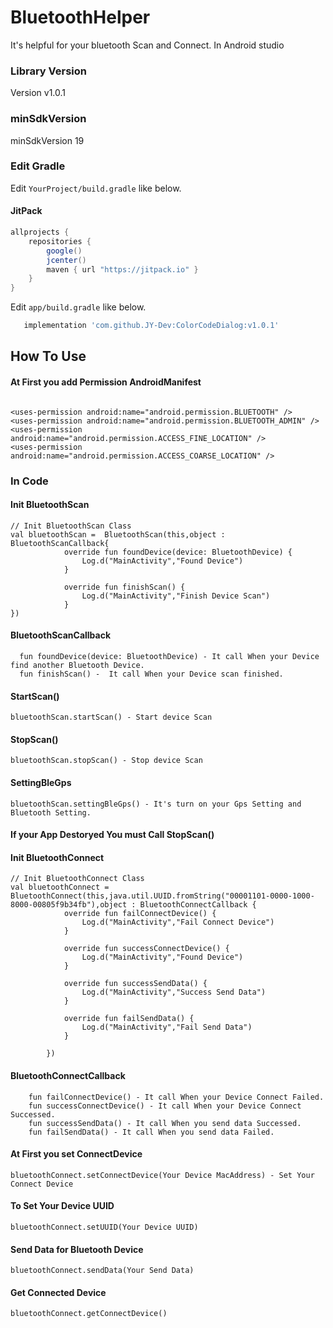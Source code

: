 # BluetoothHelper
It's helpful for your bluetooth Scan and Connect. In Android studio

### Library Version

Version v1.0.1

### minSdkVersion

minSdkVersion 19

### Edit Gradle

Edit `YourProject/build.gradle` like below.

#### JitPack
```gradle
allprojects {
    repositories {
        google()
        jcenter()
        maven { url "https://jitpack.io" }
    }
}
```

Edit `app/build.gradle` like below.

```gradle
   implementation 'com.github.JY-Dev:ColorCodeDialog:v1.0.1'
```

## How To Use

#### At First you add Permission AndroidManifest
```

<uses-permission android:name="android.permission.BLUETOOTH" />
<uses-permission android:name="android.permission.BLUETOOTH_ADMIN" />
<uses-permission android:name="android.permission.ACCESS_FINE_LOCATION" />
<uses-permission android:name="android.permission.ACCESS_COARSE_LOCATION" />

```

### In Code

#### Init BluetoothScan
```
// Init BluetoothScan Class
val bluetoothScan =  BluetoothScan(this,object : BluetoothScanCallback{
            override fun foundDevice(device: BluetoothDevice) {
                Log.d("MainActivity","Found Device")
            }

            override fun finishScan() {
                Log.d("MainActivity","Finish Device Scan")
            }
})
```

#### BluetoothScanCallback
```
  fun foundDevice(device: BluetoothDevice) - It call When your Device find another Bluetooth Device.
  fun finishScan() -  It call When your Device scan finished.
```

#### StartScan()
```
bluetoothScan.startScan() - Start device Scan
```

#### StopScan()
```
bluetoothScan.stopScan() - Stop device Scan
```

#### SettingBleGps
```
bluetoothScan.settingBleGps() - It's turn on your Gps Setting and Bluetooth Setting.
```

#### If your App Destoryed You must Call StopScan()


#### Init BluetoothConnect
```
// Init BluetoothConnect Class
val bluetoothConnect = BluetoothConnect(this,java.util.UUID.fromString("00001101-0000-1000-8000-00805f9b34fb"),object : BluetoothConnectCallback {
            override fun failConnectDevice() {
                Log.d("MainActivity","Fail Connect Device")
            }

            override fun successConnectDevice() {
                Log.d("MainActivity","Found Device")
            }

            override fun successSendData() {
                Log.d("MainActivity","Success Send Data")
            }

            override fun failSendData() {
                Log.d("MainActivity","Fail Send Data")
            }

        })
```

#### BluetoothConnectCallback
```
    fun failConnectDevice() - It call When your Device Connect Failed.
    fun successConnectDevice() - It call When your Device Connect Successed.
    fun successSendData() - It call When you send data Successed.
    fun failSendData() - It call When you send data Failed.
```

#### At First you set ConnectDevice
```
bluetoothConnect.setConnectDevice(Your Device MacAddress) - Set Your Connect Device
```

#### To Set Your Device UUID
```
bluetoothConnect.setUUID(Your Device UUID)
```

#### Send Data for Bluetooth Device
```
bluetoothConnect.sendData(Your Send Data)
```
#### Get Connected Device
```
bluetoothConnect.getConnectDevice()
```
